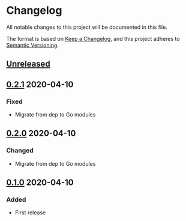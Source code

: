 # Changelog

All notable changes to this project will be documented in this file.

The format is based on [Keep a Changelog](https://keepachangelog.com/en/1.0.0/),
and this project adheres to [Semantic Versioning](https://semver.org/spec/v2.0.0.html).

## [Unreleased]

## [0.2.1] 2020-04-10

### Fixed

- Migrate from dep to Go modules

## [0.2.0] 2020-04-10

### Changed

- Migrate from dep to Go modules

## [0.1.0] 2020-04-10

### Added

- First release


[Unreleased]: https://github.com/giantswarm/pv-cleaner-operator/compare/v0.2.1..HEAD
[0.2.1]: https://github.com/giantswarm/pv-cleaner-operator/compare/v0.2.0..v0.2.1
[0.2.0]: https://github.com/giantswarm/pv-cleaner-operator/compare/v0.1.0..v0.2.0
[0.1.0]: https://github.com/giantswarm/pv-cleaner-operator/releases/tag/v0.1.0
